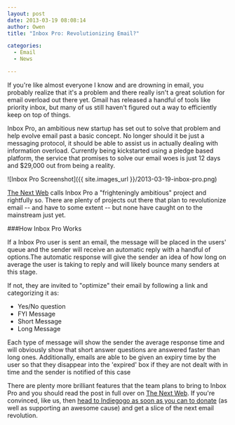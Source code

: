 ```yaml
---
layout: post
date: 2013-03-19 08:08:14
author: Owen
title: "Inbox Pro: Revolutionizing Email?"

categories:
  - Email
  - News

---
```


If you're like almost everyone I know and are drowning in email, you probably realize that it's a problem and there really isn't a great solution for email overload out there yet. Gmail has released a handful of tools like priority inbox, but many of us still haven't figured out a way to efficiently keep on top of things.

Inbox Pro, an ambitious new startup has set out to solve that problem and help evolve email past a basic concept. No longer should it be just a messaging protocol, it should be able to assist us in actually dealing with information overload. Currently being kickstarted using a pledge based platform, the service that promises to solve our email woes is just 12 days and $29,000 out from being a reality.

![Inbox Pro Screenshot]({{ site.images_url }}/2013-03-19-inbox-pro.png)

[The Next Web](http://thenextweb.com/voice/2013/02/08/inboxpro-com-structured-communications/) calls Inbox Pro a "frighteningly ambitious" project and rightfully so. There are plenty of projects out there that plan to revolutionize email -- and have to some extent -- but none have caught on to the mainstream just yet.

###How Inbox Pro Works

If a Inbox Pro user is sent an email, the message will be placed in the users' queue and the sender will receive an automatic reply with a handful of options.The automatic response will give the sender an idea of how long on average the user is taking to reply and will likely bounce many senders at this stage.

If not, they are invited to "optimize" their email by following a link and categorizing it as:

 - Yes/No question
 - FYI Message
 - Short Message
 - Long Message

Each type of message will show the sender the average response time and will obviously show that short answer questions are answered faster than long ones. Additionally, emails are able to be given an expiry time by the user so that they disappear into the 'expired' box if they are not dealt with in time and the sender is notified of this case

There are plenty more brilliant features that the team plans to bring to Inbox Pro and you should read the post in full over on [The Next Web](http://thenextweb.com/voice/2013/02/08/inboxpro-com-structured-communications/). If you're convinced, like us, then [head to Indiegogo as soon as you can to donate](http://www.indiegogo.com/projects/inbox-pro-a-revolution-in-email) (as well as supporting an awesome cause) and get a slice of the next email revolution.
